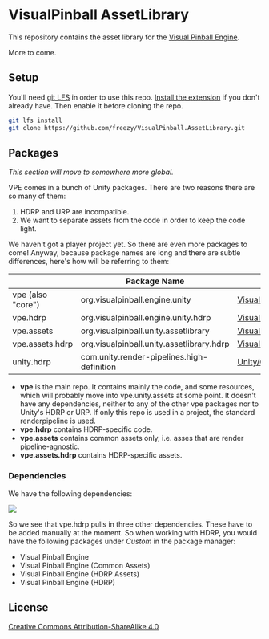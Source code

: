 # VisualPinball AssetLibrary

This repository contains the asset library for the [Visual Pinball Engine](https://github.com/freezy/VisualPinball.Engine).

More to come.

## Setup

You'll need [git LFS](https://git-lfs.github.com/) in order to use this repo. [Install the extension](https://github.com/git-lfs/git-lfs/releases/download/v2.12.0/git-lfs-windows-v2.12.0.exe) if you don't already have. Then enable it before cloning the repo.

```sh
git lfs install
git clone https://github.com/freezy/VisualPinball.AssetLibrary.git
```

## Packages

*This section will move to somewhere more global.*

VPE comes in a bunch of Unity packages. There are two reasons there are so many of them:

1. HDRP and URP are incompatible.
2. We want to separate assets from the code in order to keep the code light.

We haven't got a player project yet. So there are even more packages to come! Anyway, because package names are long
and there are subtle differences, here's how will be referring to them:

|                         | Package Name                              | Repository                            |
|-------------------------|-------------------------------------------|---------------------------------------|
| vpe (also "core") | org.visualpinball.engine.unity            | [VisualPinball.Engine](https://github.com/freezy/VisualPinball.Engine)                  |
| vpe.hdrp          | org.visualpinball.engine.unity.hdrp       | [VisualPinball.Unity.Hdrp](https://github.com/freezy/VisualPinball.Unity.Hdrp)              |
| vpe.assets        | org.visualpinball.unity.assetlibrary      | [VisualPinball.Unity.AssetLibrary](https://github.com/freezy/VisualPinball.AssetLibrary/tree/refactor/repos/VisualPinball.Unity.AssetLibrary)      |
| vpe.assets.hdrp   | org.visualpinball.unity.assetlibrary.hdrp | [VisualPinball.Unity.AssetLibrary.Hdrp](https://github.com/freezy/VisualPinball.AssetLibrary/tree/refactor/repos/VisualPinball.Unity.AssetLibrary.Hdrp) |
| unity.hdrp              | com.unity.render-pipelines.high-definition | [Unity/Graphics](https://github.com/Unity-Technologies/Graphics/tree/master/com.unity.render-pipelines.high-definition) |


- **vpe** is the main repo. It contains mainly the code, and some resources, which will 
  probably move into vpe.unity.assets at some point. It doesn't have any dependencies, neither
  to any of the other vpe packages nor to Unity's HDRP or URP. If only this repo is used in a 
  project, the standard renderpipeline is used.
- **vpe.hdrp** contains HDRP-specific code.
- **vpe.assets** contains common assets only, i.e. asses that are render pipeline-agnostic.
- **vpe.assets.hdrp** contains HDRP-specific assets.

### Dependencies

We have the following dependencies:

![](https://user-images.githubusercontent.com/70426/102411603-7a371d80-3ff2-11eb-8210-6203a74a635d.png)

So we see that vpe.hdrp pulls in three other dependencies. These have to be added manually at the moment. So when
working with HDRP, you would have the following packages under *Custom* in the package manager:

- Visual Pinball Engine
- Visual Pinball Engine (Common Assets)
- Visual Pinball Engine (HDRP Assets)
- Visual Pinball Engine (HDRP)


## License

[Creative Commons Attribution-ShareAlike 4.0](LICENSE.md)
